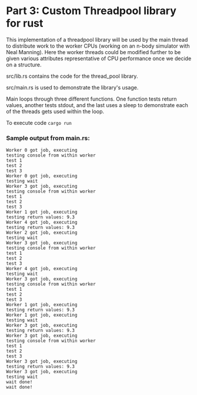 # Part 3: Custom Threadpool library for rust

This implementation of a threadpool library will be used by the main thread to distribute work to the worker CPUs (working on an n-body simulator with Neal Manning). Here the worker threads could be modified further to be given various attributes representative of CPU performance once we decide on a structure.

src/lib.rs contains the code for the thread_pool library.

src/main.rs is used to demonstrate the library's usage.

Main loops through three different functions. One function tests return values, another tests stdout, and the last uses a sleep to demonstrate each of the threads gets used within the loop.

To execute code `cargo run`

### Sample output from main.rs:
    Worker 0 got job, executing
    testing console from within worker
    test 1
    test 2
    test 3
    Worker 0 got job, executing
    testing wait
    Worker 3 got job, executing
    testing console from within worker
    test 1
    test 2
    test 3
    Worker 1 got job, executing
    testing return values: 9.3
    Worker 4 got job, executing
    testing return values: 9.3
    Worker 2 got job, executing
    testing wait
    Worker 3 got job, executing
    testing console from within worker
    test 1
    test 2
    test 3
    Worker 4 got job, executing
    testing wait
    Worker 3 got job, executing
    testing console from within worker
    test 1
    test 2
    test 3
    Worker 1 got job, executing
    testing return values: 9.3
    Worker 1 got job, executing
    testing wait
    Worker 3 got job, executing
    testing return values: 9.3
    Worker 3 got job, executing
    testing console from within worker
    test 1
    test 2
    test 3
    Worker 3 got job, executing
    testing return values: 9.3
    Worker 3 got job, executing
    testing wait
    wait done!
    wait done!
